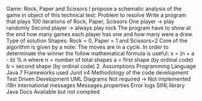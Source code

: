 Game: Rock, Paper and Scissors
I propose a schematic analysis of the game in object of this technical test:
Problem to resolve
Write a program that plays 100 iterations of Rock, Paper, Scissors 
One player → play randomly
Second player → always play rock
The program have to show at the end how many games each player has one
and how many were a draw.
Type of solution 
Shapes: Rock = 0, Paper = 1 and Scissors=2
Core of the algorithm is given by a note:
The moves are in a cycle. In order to determinate the winner the follow 
mathematical formula is useful:
x = (n + a - b) % n 
where 
n = number of total shapes 
a = first shape (by ordinal code)
b = second shape (by ordinal code)
2.  Assumptions
Programming Language
Java 7
Frameworks used
Junit v4
Methodology of the code development
Test Driven Development
UML Diagrams 
Not required → Not implemented
i18n international messages
Messages.properties
Error logs
Slf4j library
Java Docs
Available but not compiled
